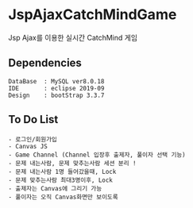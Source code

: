 # JspAjaxCatchMindGame
Jsp Ajax를 이용한 실시간 CatchMind 게임 

## Dependencies
```
DataBase  : MySQL ver8.0.18 
IDE       : eclipse 2019-09 
Design    : bootStrap 3.3.7
```

## To Do List
```
- 로그인/회원가입
- Canvas JS
- Game Channel (Channel 입장후 출제자, 풀이자 선택 기능) 
- 문제 내는사람, 문제 맞추는사람 세션 분리 !
- 문제 내는사람 1명 들어갔을때, Lock 
- 문제 맞추는사람 최대3명이후, Lock
- 출제자는 Canvas에 그리기 가능 
- 풀이자는 오직 Canvas화면만 보이도록
```
